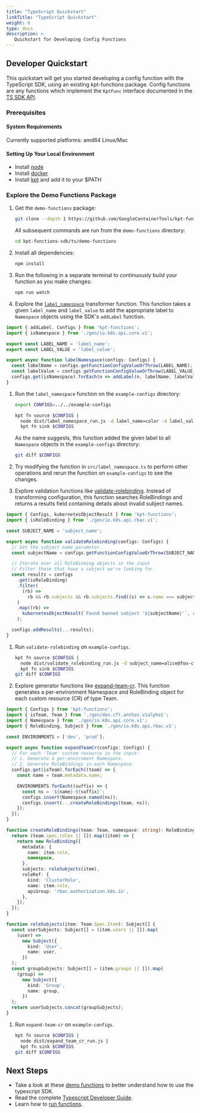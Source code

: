 ```yaml
---
title: "TypeScript Quickstart"
linkTitle: "TypeScript Quickstart"
weight: 6
type: docs
description: >
   Quickstart for Developing Config Functions
---
```


## Developer Quickstart

This quickstart will get you started developing a config function with the
TypeScript SDK, using an existing kpt-functions package. Config functions are
any functions which implement the `KptFunc` interface documented in the
[TS SDK API].

### Prerequisites

#### System Requirements

Currently supported platforms: amd64 Linux/Mac

#### Setting Up Your Local Environment

- Install [node][download-node]
- Install [docker][install-docker]
- Install [kpt][download-kpt] and add it to your $PATH

### Explore the Demo Functions Package

1. Get the `demo-functions` package:

   ```sh
   git clone --depth 1 https://github.com/GoogleContainerTools/kpt-functions-sdk.git
   ```

   All subsequent commands are run from the `demo-functions` directory:

   ```sh
   cd kpt-functions-sdk/ts/demo-functions
   ```

1. Install all dependencies:

   ```sh
   npm install
   ```

1. Run the following in a separate terminal to continuously build your
   function as you make changes:

   ```sh
   npm run watch
   ```

1. Explore the [`label_namespace`][label-namespace] transformer function. This
   function takes a given `label_name` and `label_value` to add the
   appropriate label to `Namespace` objects using the SDK's `addLabel`
   function.

  ```typescript
  import { addLabel, Configs } from 'kpt-functions';
  import { isNamespace } from './gen/io.k8s.api.core.v1';

  export const LABEL_NAME = 'label_name';
  export const LABEL_VALUE = 'label_value';

  export async function labelNamespace(configs: Configs) {
    const labelName = configs.getFunctionConfigValueOrThrow(LABEL_NAME);
    const labelValue = configs.getFunctionConfigValueOrThrow(LABEL_VALUE);
    configs.get(isNamespace).forEach(n => addLabel(n, labelName, labelValue));
  }
  ```

1. Run the `label_namespace` function on the `example-configs` directory:

   ```sh
   export CONFIGS=../../example-configs

   kpt fn source $CONFIGS |
     node dist/label_namespace_run.js -d label_name=color -d label_value=orange |
     kpt fn sink $CONFIGS
   ```

   As the name suggests, this function added the given label to all
   `Namespace` objects in the `example-configs` directory:

   ```sh
   git diff $CONFIGS
   ```

1. Try modifying the function in `src/label_namespace.ts` to perform other
   operations and rerun the function on `example-configs` to see the changes.

1. Explore validation functions like [validate-rolebinding]. Instead of
   transforming configuration, this function searches RoleBindings and returns
   a results field containing details about invalid subject names.

  ```typescript
  import { Configs, kubernetesObjectResult } from 'kpt-functions';
  import { isRoleBinding } from './gen/io.k8s.api.rbac.v1';

  const SUBJECT_NAME = 'subject_name';

  export async function validateRolebinding(configs: Configs) {
    // Get the subject name parameter.
    const subjectName = configs.getFunctionConfigValueOrThrow(SUBJECT_NAME);

    // Iterate over all RoleBinding objects in the input
    // Filter those that have a subject we're looking for.
    const results = configs
      .get(isRoleBinding)
      .filter(
        (rb) =>
          rb && rb.subjects && rb.subjects.find((s) => s.name === subjectName)
      )
      .map((rb) =>
        kubernetesObjectResult(`Found banned subject '${subjectName}'`, rb)
      );

    configs.addResults(...results);
  }
  ```

1. Run `validate-rolebinding` on `example-configs`.

   ```sh
   kpt fn source $CONFIGS |
     node dist/validate_rolebinding_run.js -d subject_name=alice@foo-corp.com |
     kpt fn sink $CONFIGS
   git diff $CONFIGS
   ```

1. Explore generator functions like [expand-team-cr]. This function generates
   a per-environment Namespace and RoleBinding object for each custom resource
   (CR) of type Team.

  ```typescript
  import { Configs } from 'kpt-functions';
  import { isTeam, Team } from './gen/dev.cft.anthos.v1alpha1';
  import { Namespace } from './gen/io.k8s.api.core.v1';
  import { RoleBinding, Subject } from './gen/io.k8s.api.rbac.v1';

  const ENVIRONMENTS = ['dev', 'prod'];

  export async function expandTeamCr(configs: Configs) {
    // For each 'Team' custom resource in the input:
    // 1. Generate a per-enviroment Namespace.
    // 2. Generate RoleBindings in each Namespace.
    configs.get(isTeam).forEach((team) => {
      const name = team.metadata.name;

      ENVIRONMENTS.forEach((suffix) => {
        const ns = `${name}-${suffix}`;
        configs.insert(Namespace.named(ns));
        configs.insert(...createRoleBindings(team, ns));
      });
    });
  }

  function createRoleBindings(team: Team, namespace: string): RoleBinding[] {
    return (team.spec.roles || []).map((item) => {
      return new RoleBinding({
        metadata: {
          name: item.role,
          namespace,
        },
        subjects: roleSubjects(item),
        roleRef: {
          kind: 'ClusterRole',
          name: item.role,
          apiGroup: 'rbac.authorization.k8s.io',
        },
      });
    });
  }

  function roleSubjects(item: Team.Spec.Item): Subject[] {
    const userSubjects: Subject[] = (item.users || []).map(
      (user) =>
        new Subject({
          kind: 'User',
          name: user,
        })
    );
    const groupSubjects: Subject[] = (item.groups || []).map(
      (group) =>
        new Subject({
          kind: 'Group',
          name: group,
        })
    );
    return userSubjects.concat(groupSubjects);
  }
  ```

1. Run `expand-team-cr` on `example-configs`.

   ```sh
   kpt fn source $CONFIGS |
     node dist/expand_team_cr_run.js |
     kpt fn sink $CONFIGS
   git diff $CONFIGS
   ```

## Next Steps

- Take a look at these [demo functions] to better understand
  how to use the typescript SDK.
- Read the complete [Typescript Developer Guide].
- Learn how to [run functions].

[TS SDK API]: https://googlecontainertools.github.io/kpt-functions-sdk/api/
[download-node]: https://nodejs.org/en/download/
[install-docker]: https://docs.docker.com/engine/installation/
[download-kpt]: /installation/
[label-namespace]: https://github.com/GoogleContainerTools/kpt-functions-sdk/blob/master/ts/demo-functions/src/label_namespace.ts
[validate-rolebinding]: https://github.com/GoogleContainerTools/kpt-functions-sdk/blob/master/ts/demo-functions/src/validate_rolebinding.ts
[expand-team-cr]: https://github.com/GoogleContainerTools/kpt-functions-sdk/blob/master/ts/demo-functions/src/expand_team_cr.ts
[demo functions]: https://github.com/GoogleContainerTools/kpt-functions-sdk/tree/master/ts/demo-functions/src/
[Typescript Developer Guide]: /guides/producer/functions/ts/develop/
[run functions]: /guides/consumer/function/
